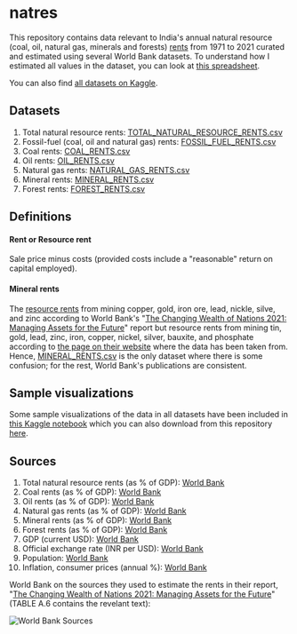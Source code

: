 # natres

This repository contains data relevant to India's annual natural resource (coal, oil, natural gas, minerals and forests) [rents](https://github.com/vinamrsachdeva/natres#rent-or-resource-rent) from 1971 to 2021 curated and estimated using several World Bank datasets. To understand how I estimated all values in the dataset, you can look at [this spreadsheet](https://docs.google.com/spreadsheets/d/1-Mwd9Yjtlltwksodfiiu61RiXPQXot29MHr7BBSr_Hk/).

You can also find [all datasets on Kaggle](https://www.kaggle.com/datasets/vinamrsachdeva/natres).

## Datasets

1. Total natural resource rents: [TOTAL_NATURAL_RESOURCE_RENTS.csv](https://github.com/vinamrsachdeva/natres/blob/main/datasets/TOTAL_NATURAL_RESOURCE_RENTS.csv)
2. Fossil-fuel (coal, oil and natural gas) rents: [FOSSIL_FUEL_RENTS.csv](https://github.com/vinamrsachdeva/natres/blob/main/datasets/FOSSIL_FUEL_RENTS.csv)
3. Coal rents: [COAL_RENTS.csv](https://github.com/vinamrsachdeva/natres/blob/main/datasets/COAL_RENTS.csv)
4. Oil rents: [OIL_RENTS.csv](https://github.com/vinamrsachdeva/natres/blob/main/datasets/OIL_RENTS.csv)
5. Natural gas rents: [NATURAL_GAS_RENTS.csv](https://github.com/vinamrsachdeva/natres/blob/main/datasets/NATURAL_GAS_RENTS.csv)
6. Mineral rents: [MINERAL_RENTS.csv](https://github.com/vinamrsachdeva/natres/blob/main/datasets/MINERAL_RENTS.csv)
7. Forest rents: [FOREST_RENTS.csv](https://github.com/vinamrsachdeva/natres/blob/main/datasets/FOREST_RENTS.csv)

## Definitions
#### Rent or Resource rent
Sale price minus costs (provided costs include a "reasonable" return on capital employed).

#### Mineral rents
The [resource rents](https://github.com/vinamrsachdeva/natres#rent-or-resource-rent) from mining copper, gold, iron ore, lead, nickle, silve, and zinc according to World Bank's "[The Changing Wealth of Nations 2021: Managing Assets for the Future](http://hdl.handle.net/10986/36400)" report but resource rents from mining tin, gold, lead, zinc, iron, copper, nickel, silver, bauxite, and phosphate according to [the page on their website](https://data.worldbank.org/indicator/NY.GDP.MINR.RT.ZS?locations=IN) where the data has been taken from. Hence, [MINERAL_RENTS.csv](https://github.com/vinamrsachdeva/natres/blob/main/datasets/MINERAL_RENTS.csv) is the only dataset where there is some confusion; for the rest, World Bank's publications are consistent.

## Sample visualizations
Some sample visualizations of the data in all datasets have been included in [this Kaggle notebook](https://www.kaggle.com/code/vinamrsachdeva/natres-demo-visualizations) which you can also download from this repository [here](https://github.com/vinamrsachdeva/natres/blob/main/natres-demo-visualizations.ipynb).

## Sources
1. Total natural resource rents (as % of GDP): [World Bank](https://data.worldbank.org/indicator/NY.GDP.TOTL.RT.ZS?locations=IN)
2. Coal rents (as % of GDP): [World Bank](https://data.worldbank.org/indicator/NY.GDP.COAL.RT.ZS?locations=IN)
3. Oil rents (as % of GDP): [World Bank](https://data.worldbank.org/indicator/NY.GDP.PETR.RT.ZS?locations=IN)
4. Natural gas rents (as % of GDP): [World Bank](https://data.worldbank.org/indicator/NY.GDP.NGAS.RT.ZS?locations=IN)
5. Mineral rents (as % of GDP): [World Bank](https://data.worldbank.org/indicator/NY.GDP.MINR.RT.ZS?locations=IN)
6. Forest rents (as % of GDP): [World Bank](https://data.worldbank.org/indicator/NY.GDP.FRST.RT.ZS?locations=IN)
7. GDP (current USD): [World Bank](https://data.worldbank.org/indicator/NY.GDP.MKTP.CD?locations=IN)
8. Official exchange rate (INR per USD): [World Bank](https://data.worldbank.org/indicator/PA.NUS.FCRF?locations=IN)
9. Population: [World Bank](https://data.worldbank.org/indicator/SP.POP.TOTL?locations=IN)
10. Inflation, consumer prices (annual %): [World Bank](https://data.worldbank.org/indicator/FP.CPI.TOTL.ZG?locations=IN)

World Bank on the sources they used to estimate the rents in their report, "[The Changing Wealth of Nations 2021: Managing Assets for the Future](http://hdl.handle.net/10986/36400)" (TABLE A.6 contains the revelant text):

![World Bank Sources](https://github.com/vinamrsachdeva/minerals/blob/main/wb_sources.png)
